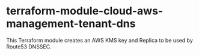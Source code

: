 # terraform-module-cloud-aws-management-tenant-dns

This Terraform module creates an AWS KMS key and Replica to be used by Route53 DNSSEC.